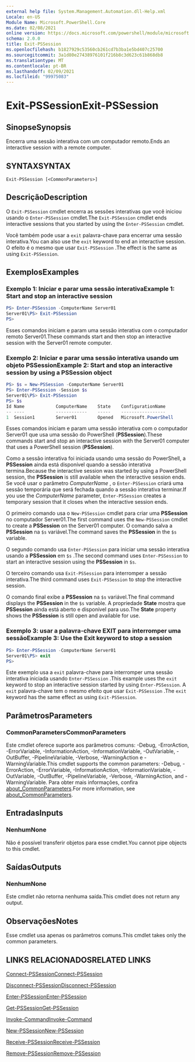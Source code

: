 ```yaml
---
external help file: System.Management.Automation.dll-Help.xml
Locale: en-US
Module Name: Microsoft.PowerShell.Core
ms.date: 02/08/2021
online version: https://docs.microsoft.com/powershell/module/microsoft.powershell.core/exit-pssession?view=powershell-7.2&WT.mc_id=ps-gethelp
schema: 2.0.0
title: Exit-PSSession
ms.openlocfilehash: b1827929c53560cb261cd7b3ba1e5bd407c25700
ms.sourcegitcommit: 3a1d80e27438976101f216b8c3d623c61b868db8
ms.translationtype: MT
ms.contentlocale: pt-BR
ms.lasthandoff: 02/09/2021
ms.locfileid: "99975083"
---
```

# <span data-ttu-id="4a874-102">Exit-PSSession</span><span class="sxs-lookup"><span data-stu-id="4a874-102">Exit-PSSession</span></span>

## <span data-ttu-id="4a874-103">Sinopse</span><span class="sxs-lookup"><span data-stu-id="4a874-103">Synopsis</span></span>
<span data-ttu-id="4a874-104">Encerra uma sessão interativa com um computador remoto.</span><span class="sxs-lookup"><span data-stu-id="4a874-104">Ends an interactive session with a remote computer.</span></span>

## <span data-ttu-id="4a874-105">SYNTAX</span><span class="sxs-lookup"><span data-stu-id="4a874-105">SYNTAX</span></span>

```
Exit-PSSession [<CommonParameters>]
```

## <span data-ttu-id="4a874-106">Descrição</span><span class="sxs-lookup"><span data-stu-id="4a874-106">Description</span></span>

<span data-ttu-id="4a874-107">O `Exit-PSSession` cmdlet encerra as sessões interativas que você iniciou usando o `Enter-PSSession` cmdlet.</span><span class="sxs-lookup"><span data-stu-id="4a874-107">The `Exit-PSSession` cmdlet ends interactive sessions that you started by using the `Enter-PSSession` cmdlet.</span></span>

<span data-ttu-id="4a874-108">Você também pode usar a `exit` palavra-chave para encerrar uma sessão interativa.</span><span class="sxs-lookup"><span data-stu-id="4a874-108">You can also use the `exit` keyword to end an interactive session.</span></span> <span data-ttu-id="4a874-109">O efeito é o mesmo que usar `Exit-PSSession` .</span><span class="sxs-lookup"><span data-stu-id="4a874-109">The effect is the same as using `Exit-PSSession`.</span></span>

## <span data-ttu-id="4a874-110">Exemplos</span><span class="sxs-lookup"><span data-stu-id="4a874-110">Examples</span></span>

### <span data-ttu-id="4a874-111">Exemplo 1: Iniciar e parar uma sessão interativa</span><span class="sxs-lookup"><span data-stu-id="4a874-111">Example 1: Start and stop an interactive session</span></span>

```powershell
PS> Enter-PSSession -ComputerName Server01
Server01\PS> Exit-PSSession
PS>
```

<span data-ttu-id="4a874-112">Esses comandos iniciam e param uma sessão interativa com o computador remoto Server01.</span><span class="sxs-lookup"><span data-stu-id="4a874-112">These commands start and then stop an interactive session with the Server01 remote computer.</span></span>

### <span data-ttu-id="4a874-113">Exemplo 2: Iniciar e parar uma sessão interativa usando um objeto PSSession</span><span class="sxs-lookup"><span data-stu-id="4a874-113">Example 2: Start and stop an interactive session by using a PSSession object</span></span>

```powershell
PS> $s = New-PSSession -ComputerName Server01
PS> Enter-PSSession -Session $s
Server01\PS> Exit-PSSession
PS> $s
Id Name            ComputerName    State    ConfigurationName
-- ----            ------------    -----    -----------------
1  Session1        Server01        Opened   Microsoft.PowerShell
```

<span data-ttu-id="4a874-114">Esses comandos iniciam e param uma sessão interativa com o computador Server01 que usa uma sessão do PowerShell (**PSSession**).</span><span class="sxs-lookup"><span data-stu-id="4a874-114">These commands start and stop an interactive session with the Server01 computer that uses a PowerShell session (**PSSession**).</span></span>

<span data-ttu-id="4a874-115">Como a sessão interativa foi iniciada usando uma sessão do PowerShell, a **PSSession** ainda está disponível quando a sessão interativa termina.</span><span class="sxs-lookup"><span data-stu-id="4a874-115">Because the interactive session was started by using a PowerShell session, the **PSSession** is still available when the interactive session ends.</span></span> <span data-ttu-id="4a874-116">Se você usar o parâmetro _ComputerName_ , o `Enter-PSSession` criará uma sessão temporária que será fechada quando a sessão interativa terminar.</span><span class="sxs-lookup"><span data-stu-id="4a874-116">If you use the _ComputerName_ parameter, `Enter-PSSession` creates a temporary session that it closes when the interactive session ends.</span></span>

<span data-ttu-id="4a874-117">O primeiro comando usa o `New-PSSession` cmdlet para criar uma **PSSession** no computador Server01.</span><span class="sxs-lookup"><span data-stu-id="4a874-117">The first command uses the `New-PSSession` cmdlet to create a **PSSession** on the Server01 computer.</span></span> <span data-ttu-id="4a874-118">O comando salva a **PSSession** na `$s` variável.</span><span class="sxs-lookup"><span data-stu-id="4a874-118">The command saves the **PSSession** in the `$s` variable.</span></span>

<span data-ttu-id="4a874-119">O segundo comando usa `Enter-PSSession` para iniciar uma sessão interativa usando a **PSSession** em `$s` .</span><span class="sxs-lookup"><span data-stu-id="4a874-119">The second command uses `Enter-PSSession` to start an interactive session using the **PSSession** in `$s`.</span></span>

<span data-ttu-id="4a874-120">O terceiro comando usa `Exit-PSSession` para interromper a sessão interativa.</span><span class="sxs-lookup"><span data-stu-id="4a874-120">The third command uses `Exit-PSSession` to stop the interactive session.</span></span>

<span data-ttu-id="4a874-121">O comando final exibe a **PSSession** na `$s` variável.</span><span class="sxs-lookup"><span data-stu-id="4a874-121">The final command displays the **PSSession** in the `$s` variable.</span></span> <span data-ttu-id="4a874-122">A propriedade **State** mostra que **PSSession** ainda está aberto e disponível para uso.</span><span class="sxs-lookup"><span data-stu-id="4a874-122">The **State** property shows the **PSSession** is still open and available for use.</span></span>

### <span data-ttu-id="4a874-123">Exemplo 3: usar a palavra-chave EXIT para interromper uma sessão</span><span class="sxs-lookup"><span data-stu-id="4a874-123">Example 3: Use the Exit keyword to stop a session</span></span>

```powershell
PS> Enter-PSSession -ComputerName Server01
Server01\PS> exit
PS>
```

<span data-ttu-id="4a874-124">Este exemplo usa a `exit` palavra-chave para interromper uma sessão interativa iniciada usando `Enter-PSSession` .</span><span class="sxs-lookup"><span data-stu-id="4a874-124">This example uses the `exit` keyword to stop an interactive session started by using `Enter-PSSession`.</span></span> <span data-ttu-id="4a874-125">A `exit` palavra-chave tem o mesmo efeito que usar `Exit-PSSession` .</span><span class="sxs-lookup"><span data-stu-id="4a874-125">The `exit` keyword has the same effect as using `Exit-PSSession`.</span></span>

## <span data-ttu-id="4a874-126">Parâmetros</span><span class="sxs-lookup"><span data-stu-id="4a874-126">Parameters</span></span>

### <span data-ttu-id="4a874-127">CommonParameters</span><span class="sxs-lookup"><span data-stu-id="4a874-127">CommonParameters</span></span>

<span data-ttu-id="4a874-128">Este cmdlet oferece suporte aos parâmetros comuns: -Debug, -ErrorAction, -ErrorVariable, -InformationAction, -InformationVariable, -OutVariable, -OutBuffer, -PipelineVariable, -Verbose, -WarningAction e -WarningVariable.</span><span class="sxs-lookup"><span data-stu-id="4a874-128">This cmdlet supports the common parameters: -Debug, -ErrorAction, -ErrorVariable, -InformationAction, -InformationVariable, -OutVariable, -OutBuffer, -PipelineVariable, -Verbose, -WarningAction, and -WarningVariable.</span></span> <span data-ttu-id="4a874-129">Para obter mais informações, confira [about_CommonParameters](https://go.microsoft.com/fwlink/?LinkID=113216).</span><span class="sxs-lookup"><span data-stu-id="4a874-129">For more information, see [about_CommonParameters](https://go.microsoft.com/fwlink/?LinkID=113216).</span></span>

## <span data-ttu-id="4a874-130">Entradas</span><span class="sxs-lookup"><span data-stu-id="4a874-130">Inputs</span></span>

### <span data-ttu-id="4a874-131">Nenhum</span><span class="sxs-lookup"><span data-stu-id="4a874-131">None</span></span>

<span data-ttu-id="4a874-132">Não é possível transferir objetos para esse cmdlet.</span><span class="sxs-lookup"><span data-stu-id="4a874-132">You cannot pipe objects to this cmdlet.</span></span>

## <span data-ttu-id="4a874-133">Saídas</span><span class="sxs-lookup"><span data-stu-id="4a874-133">Outputs</span></span>

### <span data-ttu-id="4a874-134">Nenhum</span><span class="sxs-lookup"><span data-stu-id="4a874-134">None</span></span>

<span data-ttu-id="4a874-135">Este cmdlet não retorna nenhuma saída.</span><span class="sxs-lookup"><span data-stu-id="4a874-135">This cmdlet does not return any output.</span></span>

## <span data-ttu-id="4a874-136">Observações</span><span class="sxs-lookup"><span data-stu-id="4a874-136">Notes</span></span>

<span data-ttu-id="4a874-137">Esse cmdlet usa apenas os parâmetros comuns.</span><span class="sxs-lookup"><span data-stu-id="4a874-137">This cmdlet takes only the common parameters.</span></span>

## <span data-ttu-id="4a874-138">LINKS RELACIONADOS</span><span class="sxs-lookup"><span data-stu-id="4a874-138">RELATED LINKS</span></span>

[<span data-ttu-id="4a874-139">Connect-PSSession</span><span class="sxs-lookup"><span data-stu-id="4a874-139">Connect-PSSession</span></span>](Connect-PSSession.md)

[<span data-ttu-id="4a874-140">Disconnect-PSSession</span><span class="sxs-lookup"><span data-stu-id="4a874-140">Disconnect-PSSession</span></span>](Disconnect-PSSession.md)

[<span data-ttu-id="4a874-141">Enter-PSSession</span><span class="sxs-lookup"><span data-stu-id="4a874-141">Enter-PSSession</span></span>](Enter-PSSession.md)

[<span data-ttu-id="4a874-142">Get-PSSession</span><span class="sxs-lookup"><span data-stu-id="4a874-142">Get-PSSession</span></span>](Get-PSSession.md)

[<span data-ttu-id="4a874-143">Invoke-Command</span><span class="sxs-lookup"><span data-stu-id="4a874-143">Invoke-Command</span></span>](Invoke-Command.md)

[<span data-ttu-id="4a874-144">New-PSSession</span><span class="sxs-lookup"><span data-stu-id="4a874-144">New-PSSession</span></span>](New-PSSession.md)

[<span data-ttu-id="4a874-145">Receive-PSSession</span><span class="sxs-lookup"><span data-stu-id="4a874-145">Receive-PSSession</span></span>](Receive-PSSession.md)

[<span data-ttu-id="4a874-146">Remove-PSSession</span><span class="sxs-lookup"><span data-stu-id="4a874-146">Remove-PSSession</span></span>](Remove-PSSession.md)
